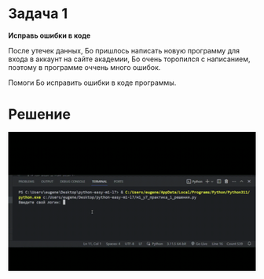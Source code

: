 # Задача 1

**Исправь ошибки в коде**

После утечек данных, Бо пришлось написать новую программу для входа в аккаунт на сайте академии, Бо очень торопился с написанием, поэтому в программе оччень много ошибок.

Помоги Бо исправить ошибки в коде программы.

# Решение

![1700648585876](image/task/1700648585876.png)

